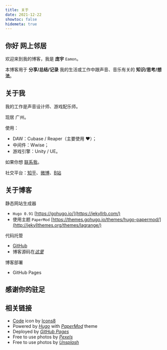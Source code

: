 ```yaml
---
title: 关于
date: 2021-12-22
showtoc: false
hidemeta: true
---
```


## 你好 网上邻居

欢迎来到我的博客，我是 **庞宇** `Eamon`。

本博客用于 **分享/总结/记录** 我的生活或工作中跟声音、音乐有关的 **知识/思考/想法**。

## 关于我

我的工作是声音设计师、游戏配乐师。

现居 广州。

使用：
* DAW：Cubase / Reaper（主要使用 ❤️）；
* 中间件：Wwise；
* 游戏引擎：Unity / UE。

如果你想 [联系我](mailto:eamon971@outlook.com)。

社交平台：[知乎](https://www.zhihu.com/people/alanwake-zhu)、[微博](https://weibo.com/u/6052857247)、[B站](https://space.bilibili.com/341628550?spm_id_from=333.1007.0.0)

## 关于博客

静态网站生成器
* `Hugo 0.91` [https://gohugo.io/](https://jekyllrb.com/)
*  使用主题  `PaperMod` [https://themes.gohugo.io/themes/hugo-papermod/](http://jekyllthemes.org/themes/lagrange/)

代码托管
* [GitHub](https://github.com/Eamonnn101/)
* 博客源码在[*这里*](https://github.com/Eamonnn101/MyBlogCode)

博客部署
* GitHub Pages



## 感谢你的驻足

## 相关链接
* <a target="_blank" href="https://icons8.com/icons/set/code">Code</a> icon by <a target="_blank" href="https://icons8.com">Icons8</a>
* Powered by [*Hugo*](https://gohugo.io/) with [*PaperMod*](https://themes.gohugo.io/themes/hugo-papermod/) theme
* Deployed by [*GitHub Pages*](https://pages.github.com)
* Free to use photos by [*Pexels*](https://www.pexels.com/)
* Free to use photos by [*Unsplash*](https://unsplash.com)
